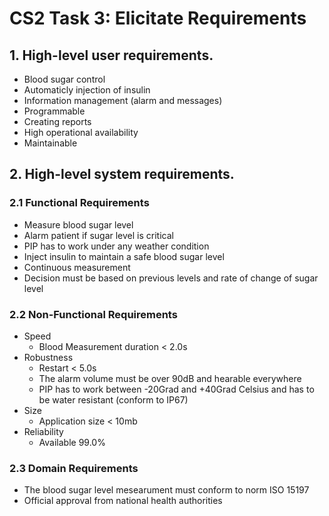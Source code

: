 # CS2 Task 3: Elicitate Requirements
## 1. High-level user requirements.
* Blood sugar control
* Automaticly injection of insulin
* Information management (alarm and messages)
* Programmable
* Creating reports 
* High operational availability
* Maintainable 
## 2. High-level system requirements.
### 2.1 Functional Requirements

* Measure blood sugar level
* Alarm patient if sugar level is critical
* PIP has to work under any weather condition
* Inject insulin to maintain a safe blood sugar level
* Continuous measurement
* Decision must be based on previous levels and rate of change of sugar level

### 2.2 Non-Functional Requirements    
 
* Speed
	- Blood Measurement duration < 2.0s
* Robustness
	- Restart < 5.0s
	- The alarm volume must be over 90dB and hearable everywhere
	- PIP has to work between -20Grad and +40Grad Celsius and has to be water resistant (conform to IP67)
* Size
	- Application size < 10mb
* Reliability
	- Available 99.0%
	
### 2.3 Domain Requirements

* The blood sugar level mesearument must conform to norm ISO 15197
* Official approval from national health authorities



